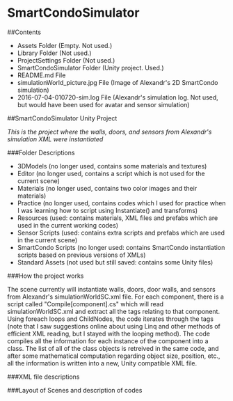# SmartCondoSimulator

##Contents

* Assets Folder (Empty. Not used.)
* Library Folder (Not used.)
* ProjectSettings Folder (Not used.)
* SmartCondoSimulator Folder (Unity project. Used.)
* README.md File
* simulationWorld_picture.jpg File (Image of Alexandr's 2D SmartCondo simulation)
* 2016-07-04-010720-sim.log File (Alexandr's simulation log. Not used, but would have been used for avatar and sensor simulation)

##SmartCondoSimulator Unity Project

*This is the project where the walls, doors, and sensors from Alexandr's simulation XML were instantiated*

###Folder Descriptions

* 3DModels (no longer used, contains some materials and textures)
* Editor (no longer used, contains a script which is not used for the current scene)
* Materials (no longer used, contains two color images and their materials)
* Practice (no longer used, contains codes which I used for practice when I was learning how to script using Instantiate() and transforms)
* Resources (used: contains materials, XML files and prefabs which are used in the current working codes)
* Sensor Scripts (used: contains extra scripts and prefabs which are used in the current scene)
* SmartCondo Scripts (no longer used: contains SmartCondo instantiation scripts based on previous versions of XMLs)
* Standard Assets (not used but still saved: contains some Unity files)

###How the project works

The scene currently will instantiate walls, doors, door walls, and sensors from Alexandr's simulationWorldSC.xml file. For each component, there is a script called "Compile[component].cs" which will read simulationWorldSC.xml and extract all the tags relating to that component. Using foreach loops and ChildNodes, the code iterates through the tags (note that I saw suggestions online about using Linq and other methods of efficient XML reading, but I stayed with the looping method). The code compiles all the information for each instance of the component into a class. The list of all of the class objects is retreived in the same code, and after some mathematical computation regarding object size, position, etc., all the information is written into a new, Unity compatible XML file.


###XML file descriptions


###Layout of Scenes and description of codes



